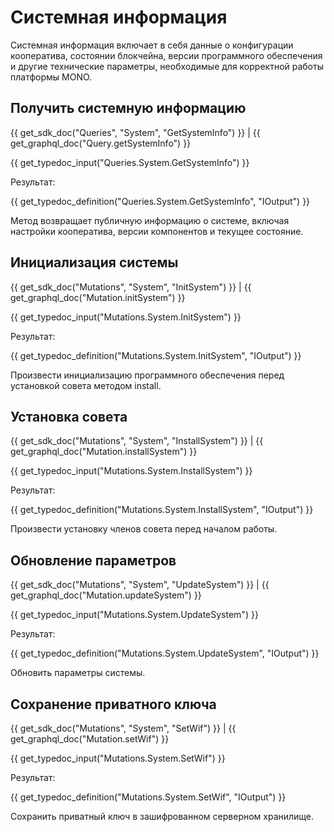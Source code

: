 # Системная информация

Системная информация включает в себя данные о конфигурации кооператива, состоянии блокчейна, версии программного обеспечения и другие технические параметры, необходимые для корректной работы платформы MONO.

## Получить системную информацию
{{ get_sdk_doc("Queries", "System", "GetSystemInfo") }} | {{ get_graphql_doc("Query.getSystemInfo") }}

{{ get_typedoc_input("Queries.System.GetSystemInfo") }}

Результат:

{{ get_typedoc_definition("Queries.System.GetSystemInfo", "IOutput") }}

Метод возвращает публичную информацию о системе, включая настройки кооператива, версии компонентов и текущее состояние.

## Инициализация системы
{{ get_sdk_doc("Mutations", "System", "InitSystem") }} | {{ get_graphql_doc("Mutation.initSystem") }}

{{ get_typedoc_input("Mutations.System.InitSystem") }}

Результат:

{{ get_typedoc_definition("Mutations.System.InitSystem", "IOutput") }}

Произвести инициализацию программного обеспечения перед установкой совета методом install.

## Установка совета
{{ get_sdk_doc("Mutations", "System", "InstallSystem") }} | {{ get_graphql_doc("Mutation.installSystem") }}

{{ get_typedoc_input("Mutations.System.InstallSystem") }}

Результат:

{{ get_typedoc_definition("Mutations.System.InstallSystem", "IOutput") }}

Произвести установку членов совета перед началом работы.

## Обновление параметров
{{ get_sdk_doc("Mutations", "System", "UpdateSystem") }} | {{ get_graphql_doc("Mutation.updateSystem") }}

{{ get_typedoc_input("Mutations.System.UpdateSystem") }}

Результат:

{{ get_typedoc_definition("Mutations.System.UpdateSystem", "IOutput") }}

Обновить параметры системы.

## Сохранение приватного ключа
{{ get_sdk_doc("Mutations", "System", "SetWif") }} | {{ get_graphql_doc("Mutation.setWif") }}

{{ get_typedoc_input("Mutations.System.SetWif") }}

Результат:

{{ get_typedoc_definition("Mutations.System.SetWif", "IOutput") }}

Сохранить приватный ключ в зашифрованном серверном хранилище.
